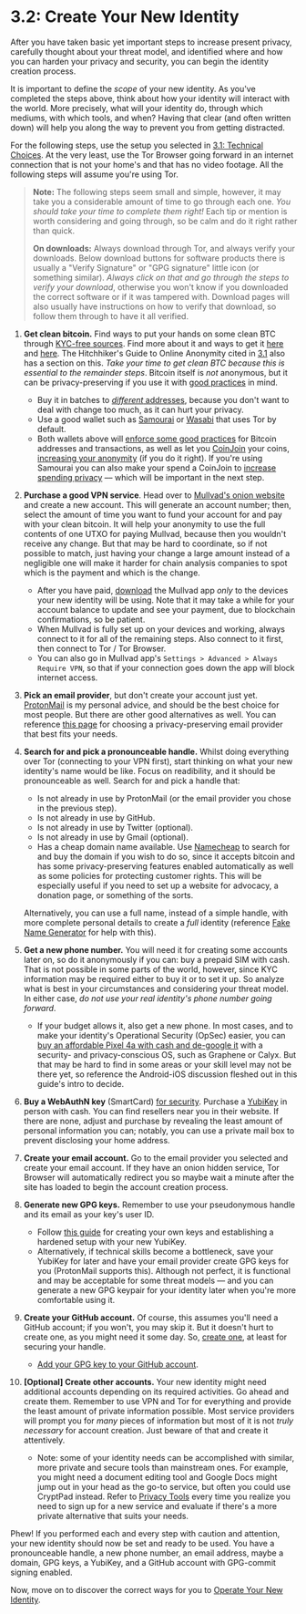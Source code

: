 # 3.2: Create Your New Identity

After you have taken basic yet important steps to increase present privacy, carefully thought about your threat model, and identified where and how you can harden your privacy and security, you can begin the identity creation process.

It is important to define the _scope_ of your new identity. As you've completed the steps above, think about how your identity will interact with the world. More precisely, what will your identity do, through which mediums, with which tools, and when? Having that clear (and often written down) will help you along the way to prevent you from getting distracted.

For the following steps, use the setup you selected in [3.1: Technical Choices](03_1_technical_choices.md). At the very least, use the Tor Browser going forward in an internet connection that is not your home's and that has no video footage. All the following steps will assume you're using Tor.

> **Note:** The following steps seem small and simple, however, it may take you a considerable amount of time to go through each one. _You should take your time to complete them right!_ Each tip or mention is worth considering and going through, so be calm and do it right rather than quick.
>
> **On downloads:** Always download through Tor, and always verify your downloads. Below download buttons for software products there is usually a "Verify Signature" or "GPG signature" little icon (or something similar). _Always click on that and go through the steps to verify your download_, otherwise you won't know if you downloaded the correct software or if it was tampered with. Download pages will also usually have instructions on how to verify that download, so follow them through to have it all verified.

1. **Get clean bitcoin.** Find ways to put your hands on some clean BTC through [KYC-free sources](https://bitcoinmagazine.com/guides/bitcoin-wallets-for-beginners-part-five-buying-kyc-free-bitcoin). Find more about it and ways to get it [here](http://lq2thd4kcnqvbm6k47qkt2ctzrfd567ewqeowehgqbekesgvn4npcmid.onion/nokyconly/) and [here](https://github.com/cointastical/P2P-Trading-Exchanges/). The Hitchhiker's Guide to Online Anonymity cited in [3.1](03_1_technical_choices.md) also has a section on this. _Take your time to get clean BTC because this is essential to the remainder steps_. Bitcoin itself is _not_ anonymous, but it can be privacy-preserving if you use it with [good practices](https://en.bitcoin.it/Privacy) in mind.
   
   - Buy it in batches to [_different_ addresses](https://docs.wasabiwallet.io/why-wasabi/AddressReuse.html), because you don't want to deal with change too much, as it can hurt your privacy.
   - Use a good wallet such as [Samourai](https://bitcoinmagazine.com/guides/bitcoin-wallets-for-beginners-part-two-how-to-install-samourai) or [Wasabi](http://wasabiukrxmkdgve5kynjztuovbg43uxcbcxn6y2okcrsg7gb6jdmbad.onion/) that uses Tor by default.
   - Both wallets above will [enforce some good practices](https://docs.wasabiwallet.io/why-wasabi/) for Bitcoin addresses and transactions, as well as let you [CoinJoin](https://www.samouraiwallet.com/whirlpool) your coins, [increasing your anonymity](https://samouraiwallet.com/privacy) (if you do it right). If you're using Samourai you can also make your spend a CoinJoin to [increase spending privacy](https://bitcoinmagazine.com/guides/how-to-use-stonewallx2-a-privacy-enhancing-bitcoin-transaction-tool-from-samourai-wallet) –– which will be important in the next step.
2. **Purchase a good VPN service**. Head over to [Mullvad's onion website](http://o54hon2e2vj6c7m3aqqu6uyece65by3vgoxxhlqlsvkmacw6a7m7kiad.onion/en/) and create a new account. This will generate an account number; then, select the amount of time you want to fund your account for and pay with your clean bitcoin. It will help your anonymity to use the full contents of one UTXO for paying Mullvad, because then you wouldn't receive any change. But that may be hard to coordinate, so if not possible to match, just having your change a large amount instead of a negligible one will make it harder for chain analysis companies to spot which is the payment and which is the change.
   
   - After you have paid, [download](http://o54hon2e2vj6c7m3aqqu6uyece65by3vgoxxhlqlsvkmacw6a7m7kiad.onion/en/download/) the Mullvad app _only_ to the devices your new identity will be using. Note that it may take a while for your account balance to update and see your payment, due to blockchain confirmations, so be patient.
   - When Mullvad is fully set up on your devices and working, always connect to it for all of the remaining steps. Also connect to it first, then connect to Tor / Tor Browser.
   - You can also go in Mullvad app's `Settings > Advanced > Always Require VPN`, so that if your connection goes down the app will block internet access.
3. **Pick an email provider**, but don't create your account just yet. [ProtonMail](https://protonmail.com/) is my personal advice, and should be the best choice for most people. But there are other good alternatives as well. You can reference [this page](http://www.privacy2zbidut4m4jyj3ksdqidzkw3uoip2vhvhbvwxbqux5xy5obyd.onion/providers/email/) for choosing a privacy-preserving email provider that best fits your needs.
4. **Search for and pick a pronounceable handle.** Whilst doing everything over Tor (connecting to your VPN first), start thinking on what your new identity's name would be like. Focus on readibility, and it should be pronounceable as well. Search for and pick a handle that:
   
   - Is not already in use by ProtonMail (or the email provider you chose in the previous step).
   - Is not already in use by GitHub.
   - Is not already in use by Twitter (optional).
   - Is not already in use by Gmail (optional).
   - Has a cheap domain name available. Use [Namecheap](https://www.namecheap.com/) to search for and buy the domain if you wish to do so, since it accepts bitcoin and has some privacy-preserving features enabled automatically as well as some policies for protecting customer rights. This will be especially useful if you need to set up a website for advocacy, a donation page, or something of the sorts.
   
   Alternatively, you can use a full name, instead of a simple handle, with more complete personal details to create a _full_ identity (reference [Fake Name Generator](https://www.fakenamegenerator.com/) for help with this).
5. **Get a new phone number.** You will need it for creating some accounts later on, so do it anonymously if you can: buy a prepaid SIM with cash. That is not possible in some parts of the world, however, since KYC information may be required either to buy it or to set it up. So analyze what is best in your circumstances and considering your threat model. In either case, _do not use your real identity's phone number going forward_.
   
   - If your budget allows it, also get a new phone. In most cases, and to make your identity's Operational Security (OpSec) easier, you can [buy an affordable Pixel 4a with cash and de-google it](https://bitcoinmagazine.com/guides/how-to-establish-mobile-bitcoin-privacy-with-a-pixel-4a-and-calyxos) with a security- and privacy-conscious OS, such as Graphene or Calyx. But that may be hard to find in some areas or your skill level may not be there yet, so reference the Android-iOS discussion fleshed out in this guide's intro to decide.
6. **Buy a WebAuthN key** (SmartCard) [for security](https://security.stackexchange.com/questions/38924/how-does-storing-gpg-ssh-private-keys-on-smart-cards-compare-to-plain-usb-drives). Purchase a [YubiKey](https://www.yubico.com/products/yubikey-hardware/) in person with cash. You can find resellers near you in their website. If there are none, adjust and purchase by revealing the least amount of personal information you can; notably, you can use a private mail box to prevent disclosing your home address.
7. **Create your email account.** Go to the email provider you selected and create your email account. If they have an onion hidden service, Tor Browser will automatically redirect you so maybe wait a minute after the site has loaded to begin the account creation process.
8. **Generate new GPG keys.** Remember to use your pseudonymous handle and its email as your key's user ID.
   - Follow [this guide](https://github.com/drduh/YubiKey-Guide) for creating your own keys and establishing a hardened setup with your new YubiKey.
   - Alternatively, if technical skills become a bottleneck, save your YubiKey for later and have your email provider create GPG keys for you (ProtonMail supports this). Although not perfect, it is functional and may be acceptable for some threat models –– and you can generate a new GPG keypair for your identity later when you're more comfortable using it.
9. **Create your GitHub account.** Of course, this assumes you'll need a GitHub account; if you won't, you may skip it. But it doesn't hurt to create one, as you might need it some day. So, [create one](https://github.com/), at least for securing your handle.
   
   - [Add your GPG key to your GitHub account](https://github.com/BlockchainCommons/Secure-Development-Setup-macOS/blob/master/gpg-with-github.md).
10. **[Optional] Create other accounts.** Your new identity might need additional accounts depending on its required activities. Go ahead and create them. Remember to use VPN and Tor for everything and provide the least amount of private information possible. Most service providers will prompt you for _many_ pieces of information but most of it is not _truly necessary_ for account creation. Just beware of that and create it attentively.
    
    - Note: some of your identity needs can be accomplished with similar, more private and secure tools than mainstream ones. For example, you might need a document editing tool and Google Docs might jump out in your head as the go-to service, but often you could use CryptPad instead. Refer to [Privacy Tools](http://www.privacy2zbidut4m4jyj3ksdqidzkw3uoip2vhvhbvwxbqux5xy5obyd.onion/) every time you realize you need to sign up for a new service and evaluate if there's a more private alternative that suits your needs.

Phew! If you performed each and every step with caution and attention, your new identity should now be set and ready to be used. You have a pronounceable handle, a new phone number, an email address, maybe a domain, GPG keys, a YubiKey, and a GitHub account with GPG-commit signing enabled.

Now, move on to discover the correct ways for you to [Operate Your New Identity](03_3_operate_identity.md).